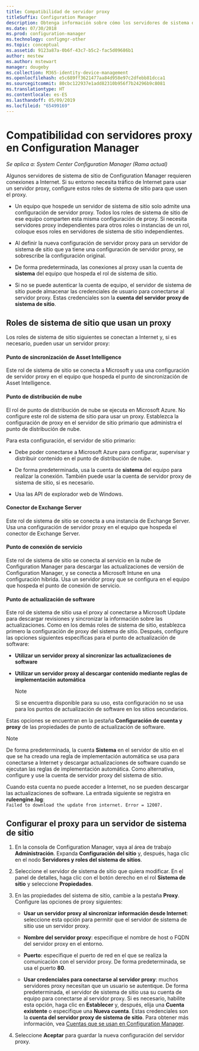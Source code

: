 ```yaml
---
title: Compatibilidad de servidor proxy
titleSuffix: Configuration Manager
description: Obtenga información sobre cómo los servidores de sistema de sitio de Configuration Manager usan los servidores proxy.
ms.date: 07/30/2018
ms.prod: configuration-manager
ms.technology: configmgr-other
ms.topic: conceptual
ms.assetid: 9123a87a-0b6f-43c7-b5c2-fac5d09686b1
author: mestew
ms.author: mstewart
manager: dougeby
ms.collection: M365-identity-device-management
ms.openlocfilehash: e5c689ff3621477aa84d958e97c2dfebb81dcca1
ms.sourcegitcommit: 80cbc122937e1add82310b956f7b24296b9c8081
ms.translationtype: HT
ms.contentlocale: es-ES
ms.lasthandoff: 05/09/2019
ms.locfileid: "65499169"
---
```

# <a name="proxy-server-support-in-configuration-manager"></a>Compatibilidad con servidores proxy en Configuration Manager

*Se aplica a: System Center Configuration Manager (Rama actual)*

Algunos servidores de sistema de sitio de Configuration Manager requieren conexiones a Internet. Si su entorno necesita tráfico de Internet para usar un servidor proxy, configure estos roles de sistema de sitio para que usen el proxy.  

-   Un equipo que hospede un servidor de sistema de sitio solo admite una configuración de servidor proxy. Todos los roles de sistema de sitio de ese equipo comparten esta misma configuración de proxy. Si necesita servidores proxy independientes para otros roles o instancias de un rol, coloque esos roles en servidores de sistema de sitio independientes.  

-   Al definir la nueva configuración de servidor proxy para un servidor de sistema de sitio que ya tiene una configuración de servidor proxy, se sobrescribe la configuración original.  

-   De forma predeterminada, las conexiones al proxy usan la cuenta de **sistema** del equipo que hospeda el rol de sistema de sitio.  

-   Si no se puede autenticar la cuenta de equipo, el servidor de sistema de sitio puede almacenar las credenciales de usuario para conectarse al servidor proxy. Estas credenciales son la **cuenta del servidor proxy de sistema de sitio**.  



## <a name="site-system-roles-that-use-a-proxy"></a>Roles de sistema de sitio que usan un proxy

Los roles de sistema de sitio siguientes se conectan a Internet y, si es necesario, pueden usar un servidor proxy:  


#### <a name="asset-intelligence-synchronization-point"></a>Punto de sincronización de Asset Intelligence
Este rol de sistema de sitio se conecta a Microsoft y usa una configuración de servidor proxy en el equipo que hospeda el punto de sincronización de Asset Intelligence.  


#### <a name="cloud-distribution-point"></a>Punto de distribución de nube
El rol de punto de distribución de nube se ejecuta en Microsoft Azure. No configure este rol de sistema de sitio para usar un proxy. Establezca la configuración de proxy en el servidor de sitio primario que administra el punto de distribución de nube.  

Para esta configuración, el servidor de sitio primario:  

-   Debe poder conectarse a Microsoft Azure para configurar, supervisar y distribuir contenido en el punto de distribución de nube.  

-   De forma predeterminada, usa la cuenta de **sistema** del equipo para realizar la conexión. También puede usar la cuenta de servidor proxy de sistema de sitio, si es necesario.  

-   Usa las API de explorador web de Windows.  


#### <a name="exchange-server-connector"></a>Conector de Exchange Server
Este rol de sistema de sitio se conecta a una instancia de Exchange Server. Usa una configuración de servidor proxy en el equipo que hospeda el conector de Exchange Server.  


#### <a name="service-connection-point"></a>Punto de conexión de servicio
Este rol de sistema de sitio se conecta al servicio en la nube de Configuration Manager para descargar las actualizaciones de versión de Configuration Manager, y se conecta a Microsoft Intune en una configuración híbrida. Usa un servidor proxy que se configura en el equipo que hospeda el punto de conexión de servicio.  


#### <a name="software-update-point"></a>Punto de actualización de software
Este rol de sistema de sitio usa el proxy al conectarse a Microsoft Update para descargar revisiones y sincronizar la información sobre las actualizaciones. Como en los demás roles de sistema de sitio, establezca primero la configuración de proxy del sistema de sitio. Después, configure las opciones siguientes específicas para el punto de actualización de software:  

-   **Utilizar un servidor proxy al sincronizar las actualizaciones de software**  

-   **Utilizar un servidor proxy al descargar contenido mediante reglas de implementación automática**  

    > [!Note]  
    > Si se encuentra disponible para su uso, esta configuración no se usa para los puntos de actualización de software en los sitios secundarios.  

Estas opciones se encuentran en la pestaña **Configuración de cuenta y proxy** de las propiedades de punto de actualización de software.  

> [!NOTE]  
>  De forma predeterminada, la cuenta **Sistema** en el servidor de sitio en el que se ha creado una regla de implementación automática se usa para conectarse a Internet y descargar actualizaciones de software cuando se ejecutan las reglas de implementación automática. Como alternativa, configure y use la cuenta de servidor proxy del sistema de sitio. 
>   
>  Cuando esta cuenta no puede acceder a Internet, no se pueden descargar las actualizaciones de software. La entrada siguiente se registra en **ruleengine.log**:  
> `Failed to download the update from internet. Error = 12007.`  



## <a name="configure-the-proxy-for-a-site-system-server"></a>Configurar el proxy para un servidor de sistema de sitio  

1.  En la consola de Configuration Manager, vaya al área de trabajo **Administración**. Expanda **Configuración del sitio** y, después, haga clic en el nodo **Servidores y roles del sistema de sitios**.  

2.  Seleccione el servidor de sistema de sitio que quiera modificar. En el panel de detalles, haga clic con el botón derecho en el rol **Sistema de sitio** y seleccione **Propiedades**.  

3.  En las propiedades del sistema de sitio, cambie a la pestaña **Proxy**. Configure las opciones de proxy siguientes:  

    - **Usar un servidor proxy al sincronizar información desde Internet**: seleccione esta opción para permitir que el servidor de sistema de sitio use un servidor proxy.  

    - **Nombre del servidor proxy**: especifique el nombre de host o FQDN del servidor proxy en el entorno.  

    - **Puerto**: especifique el puerto de red en el que se realiza la comunicación con el servidor proxy. De forma predeterminada, se usa el puerto **80**.  

    - **Usar credenciales para conectarse al servidor proxy**: muchos servidores proxy necesitan que un usuario se autentique. De forma predeterminada, el servidor de sistema de sitio usa su cuenta de equipo para conectarse al servidor proxy. Si es necesario, habilite esta opción, haga clic en **Establecer** y, después, elija una **Cuenta existente** o especifique una **Nueva cuenta**. Estas credenciales son la **cuenta del servidor proxy de sistema de sitio**.  Para obtener más información, vea [Cuentas que se usan en Configuration Manager](/sccm/core/plan-design/hierarchy/accounts).  

4.  Seleccione **Aceptar** para guardar la nueva configuración del servidor proxy.  
